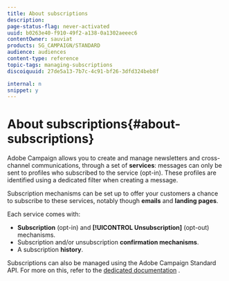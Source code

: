 ```yaml
---
title: About subscriptions
description: 
page-status-flag: never-activated
uuid: b0263e40-f910-49f2-a138-0a1302aeeec6
contentOwner: sauviat
products: SG_CAMPAIGN/STANDARD
audience: audiences
content-type: reference
topic-tags: managing-subscriptions
discoiquuid: 27de5a13-7b7c-4c91-bf26-3dfd324beb8f

internal: n
snippet: y
---
```


# About subscriptions{#about-subscriptions}

Adobe Campaign allows you to create and manage newsletters and cross-channel communications, through a set of **services**: messages can only be sent to profiles who subscribed to the service (opt-in). These profiles are identified using a dedicated filter when creating a message.

Subscription mechanisms can be set up to offer your customers a chance to subscribe to these services, notably though **emails** and **landing pages**.

Each service comes with:

* **Subscription** (opt-in) and **[!UICONTROL Unsubscription]** (opt-out) mechanisms.
* Subscription and/or unsubscription **confirmation mechanisms**.
* A subscription **history**.

Subscriptions can also be managed using the Adobe Campaign Standard API. For more on this, refer to the [dedicated documentation](https://final-docs.campaign.adobe.com/doc/standard/en/api/ACS_API.html#managing-subscriptions) .
